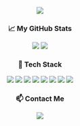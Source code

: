 <!-- GitHub Profile README with Red Theme -->

<div align="center">

  <img src="https://capsule-render.vercel.app/api?type=waving&color=FF3E3E&height=200&section=header&text=Welcome%20to%20My%20GitHub&fontColor=ffffff&fontSize=40&animation=fadeIn&fontAlignY=35"/>

  <h3>📈 My GitHub Stats</h3>
  <img src="https://github-readme-stats.vercel.app/api?username=yourusername&show_icons=true&theme=radical" />
  <img src="https://github-readme-streak-stats.herokuapp.com/?user=yourusername&theme=radical" />

<h3>🔧 Tech Stack</h3>
<img src="https://img.shields.io/badge/Python-red?style=flat-square&logo=python&logoColor=white" />
<img src="https://img.shields.io/badge/JavaScript-crimson?style=flat-square&logo=javascript&logoColor=white" />
<img src="https://img.shields.io/badge/HTML5-tomato?style=flat-square&logo=html5&logoColor=white" />
<img src="https://img.shields.io/badge/CSS3-indianred?style=flat-square&logo=css3&logoColor=white" />
<img src="https://img.shields.io/badge/Java-firebrick?style=flat-square&logo=oracle&logoColor=white" />
<img src="https://img.shields.io/badge/C-darksalmon?style=flat-square&logo=c&logoColor=white" />
<img src="https://img.shields.io/badge/C++-lightcoral?style=flat-square&logo=c%2B%2B&logoColor=white" />
<img src="https://img.shields.io/badge/SpringBoot-indianred?style=flat-square&logo=springboot&logoColor=white" />


  <h3>📫 Contact Me</h3>
  <a href="mailto:s2312@e-mirim.hs.kr">
    <img src="https://img.shields.io/badge/Email-dc3545?style=for-the-badge&logo=gmail&logoColor=white" />
  </a>

</div>
